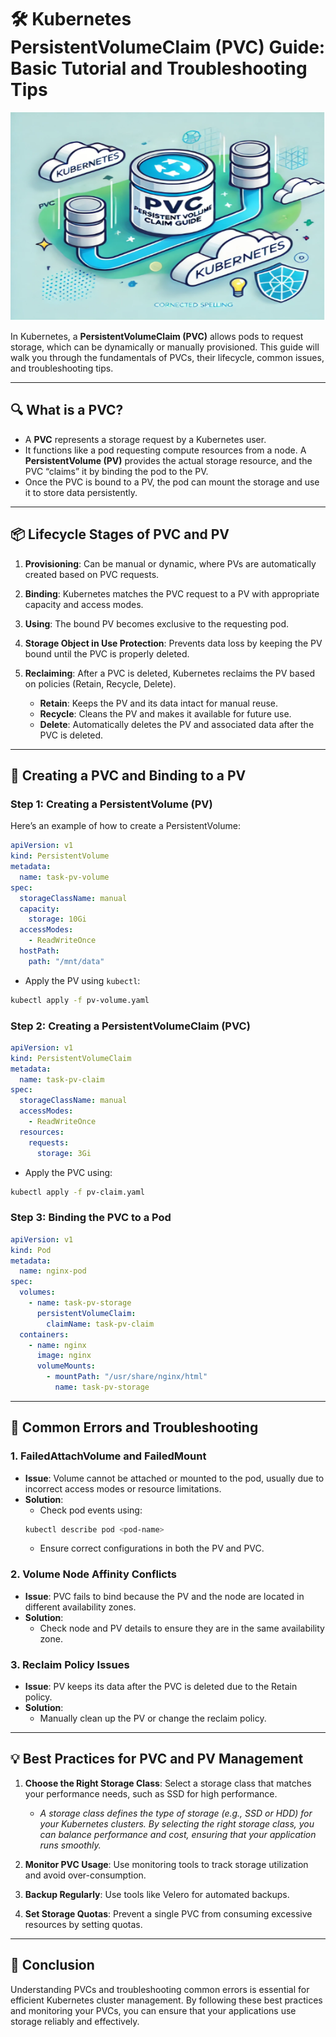 
# 🛠️ **Kubernetes PersistentVolumeClaim (PVC) Guide: Basic Tutorial and Troubleshooting Tips**
![PVC](https://github.com/AlertMend/AlertMend.io/blob/main/blogs/images/pvc.png?raw=true)

In Kubernetes, a **PersistentVolumeClaim (PVC)** allows pods to request storage, which can be dynamically or manually provisioned. This guide will walk you through the fundamentals of PVCs, their lifecycle, common issues, and troubleshooting tips.

---

## 🔍 **What is a PVC?**
- A **PVC** represents a storage request by a Kubernetes user.
- It functions like a pod requesting compute resources from a node. A **PersistentVolume (PV)** provides the actual storage resource, and the PVC “claims” it by binding the pod to the PV.
- Once the PVC is bound to a PV, the pod can mount the storage and use it to store data persistently.

---

## 📦 **Lifecycle Stages of PVC and PV**
1. **Provisioning**: Can be manual or dynamic, where PVs are automatically created based on PVC requests.
2. **Binding**: Kubernetes matches the PVC request to a PV with appropriate capacity and access modes.
3. **Using**: The bound PV becomes exclusive to the requesting pod.
4. **Storage Object in Use Protection**: Prevents data loss by keeping the PV bound until the PVC is properly deleted.
5. **Reclaiming**: After a PVC is deleted, Kubernetes reclaims the PV based on policies (Retain, Recycle, Delete).

    - **Retain**: Keeps the PV and its data intact for manual reuse.
    - **Recycle**: Cleans the PV and makes it available for future use.
    - **Delete**: Automatically deletes the PV and associated data after the PVC is deleted.

---

## 📝 **Creating a PVC and Binding to a PV**

### Step 1: **Creating a PersistentVolume (PV)**
Here’s an example of how to create a PersistentVolume:

```yaml
apiVersion: v1
kind: PersistentVolume
metadata:
  name: task-pv-volume
spec:
  storageClassName: manual
  capacity:
    storage: 10Gi
  accessModes:
    - ReadWriteOnce
  hostPath:
    path: "/mnt/data"
```

- Apply the PV using `kubectl`:
```bash
kubectl apply -f pv-volume.yaml
```

### Step 2: **Creating a PersistentVolumeClaim (PVC)**
```yaml
apiVersion: v1
kind: PersistentVolumeClaim
metadata:
  name: task-pv-claim
spec:
  storageClassName: manual
  accessModes:
    - ReadWriteOnce
  resources:
    requests:
      storage: 3Gi
```
- Apply the PVC using:
```bash
kubectl apply -f pv-claim.yaml
```

### Step 3: **Binding the PVC to a Pod**
```yaml
apiVersion: v1
kind: Pod
metadata:
  name: nginx-pod
spec:
  volumes:
    - name: task-pv-storage
      persistentVolumeClaim:
        claimName: task-pv-claim
  containers:
    - name: nginx
      image: nginx
      volumeMounts:
        - mountPath: "/usr/share/nginx/html"
          name: task-pv-storage
```

---

## 🚨 **Common Errors and Troubleshooting**

### 1. **FailedAttachVolume and FailedMount**
- **Issue**: Volume cannot be attached or mounted to the pod, usually due to incorrect access modes or resource limitations.
- **Solution**: 
    - Check pod events using:
    ```bash
    kubectl describe pod <pod-name>
    ```
    - Ensure correct configurations in both the PV and PVC.

### 2. **Volume Node Affinity Conflicts**
- **Issue**: PVC fails to bind because the PV and the node are located in different availability zones.
- **Solution**:
    - Check node and PV details to ensure they are in the same availability zone.

### 3. **Reclaim Policy Issues**
- **Issue**: PV keeps its data after the PVC is deleted due to the Retain policy.
- **Solution**:
    - Manually clean up the PV or change the reclaim policy.

---

## 💡 **Best Practices for PVC and PV Management**

1. **Choose the Right Storage Class**: Select a storage class that matches your performance needs, such as SSD for high performance.

    - *A storage class defines the type of storage (e.g., SSD or HDD) for your Kubernetes clusters. By selecting the right storage class, you can balance performance and cost, ensuring that your application runs smoothly.*

2. **Monitor PVC Usage**: Use monitoring tools to track storage utilization and avoid over-consumption.
3. **Backup Regularly**: Use tools like Velero for automated backups.
4. **Set Storage Quotas**: Prevent a single PVC from consuming excessive resources by setting quotas.

---

## 🎯 **Conclusion**

Understanding PVCs and troubleshooting common errors is essential for efficient Kubernetes cluster management. By following these best practices and monitoring your PVCs, you can ensure that your applications use storage reliably and effectively.








